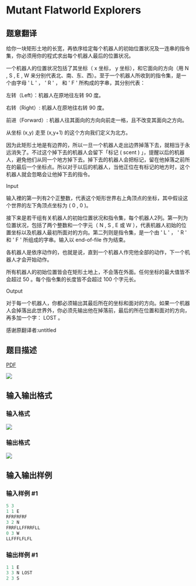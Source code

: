 # Mutant Flatworld Explorers

## 题意翻译

给你一块矩形土地的长宽，再依序给定每个机器人的初始位置状况及一连串的指令集，你必须用你的程式求出每个机器人最后的位置状况。

一个机器人的位置状况包括了其坐标（ x 坐标， y 坐标），和它面向的方向（用 N , S , E , W 来分别代表北、南、东、西）。至于一个机器人所收到的指令集，是一个由字母 ' L ' ， ' R ' ， 和 ' F ' 所构成的字串，其分别代表：

左转（Left）：机器人在原地往左转 90 度。

右转（Right）: 机器人在原地往右转 90 度。

前进（Forward）: 机器人往其面向的方向向前走一格，且不改变其面向之方向。

从坐标 (x,y) 走至 (x,y+1) 的这个方向我们定义为北方。

因为此矩形土地是有边界的，所以一旦一个机器人走出边界掉落下去，就相当于永远消失了。不过这个掉下去的机器人会留下「标记 ( scent ) 」，提醒以后的机器人，避免他们从同一个地方掉下去。掉下去的机器人会把标记，留在他掉落之前所在的最后一个坐标点。所以对于以后的机器人，当他正位在有标记的地方时，这个机器人就会忽略会让他掉下去的指令。

Input

输入裡的第一列有2个正整数，代表这个矩形世界右上角顶点的坐标，其中假设这个世界的左下角顶点坐标为 ( 0 , 0 )。

接下来是若干组有关机器人的初始位置状况和指令集，每个机器人2列。第一列为位置状况，包括了两个整数和一个字元（ N , S , E 或 W ），代表机器人初始的位置坐标以及机器人最初所面对的方向。第二列则是指令集，是一个由 ' L ' ， ' R ' 和 ' F ' 所组成的字串。输入以 end-of-file 作为结束。

各机器人是依序动作的，也就是说，直到一个机器人作完他全部的动作，下一个机器人才会开始动作。

所有机器人的初始位置皆会在矩形土地上，不会落在外面。任何坐标的最大值皆不会超过 50 。每个指令集的长度皆不会超过 100 个字元长。

Output

对于每一个机器人，你都必须输出其最后所在的坐标和面对的方向。如果一个机器人会掉落出此世界外，你必须先输出他在掉落前，最后的所在位置和面对的方向，再多加一个字： LOST 。

感谢原翻译者:untitled

## 题目描述

[problemUrl]: https://uva.onlinejudge.org/index.php?option=com_onlinejudge&Itemid=8&category=3&page=show_problem&problem=54

[PDF](https://uva.onlinejudge.org/external/1/p118.pdf)

![](https://cdn.luogu.com.cn/upload/vjudge_pic/UVA118/39a818aefbb8b48287385a0624379f1ab6843b37.png)

## 输入输出格式

### 输入格式

![](https://cdn.luogu.com.cn/upload/vjudge_pic/UVA118/1388e90d107b4c706d29865495099a3baff8f668.png)

### 输出格式

![](https://cdn.luogu.com.cn/upload/vjudge_pic/UVA118/370ac1d9026e810a79d3fb8bcf6190b526ebb688.png)

## 输入输出样例

### 输入样例 #1

```cpp
5 3
1 1 E
RFRFRFRF
3 2 N
FRRFLLFFRRFLL
0 3 W
LLFFFLFLFL
```


### 输出样例 #1

```cpp
1 1 E
3 3 N LOST
2 3 S
```


